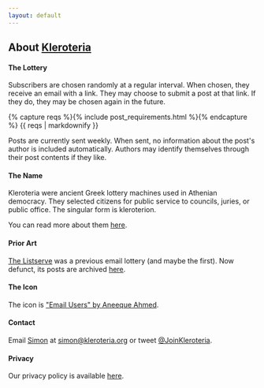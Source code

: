 ```yaml
---
layout: default
---
```


## About [Kleroteria](/)

#### The Lottery

Subscribers are chosen randomly at a regular interval.
When chosen, they receive an email with a link.
They may choose to submit a post at that link.
If they do, they may be chosen again in the future.

{% capture reqs %}{% include post_requirements.html %}{% endcapture %}
{{ reqs | markdownify }}

Posts are currently sent weekly.
When sent, no information about the post's author is included automatically.
Authors may identify themselves through their post contents if they like.

#### The Name

Kleroteria were ancient Greek lottery machines used in Athenian democracy.
They selected citizens for public service to councils, juries, or public office.
The singular form is kleroterion.

You can read more about them [here](https://en.wikipedia.org/wiki/Kleroterion).

#### Prior Art

[The Listserve](http://www.thelistserve.com) was a previous email lottery (and maybe the first).
Now defunct, its posts are archived [here](https://thelistservearchive.com).

#### The Icon

The icon is ["Email Users" by Aneeque Ahmed](https://thenounproject.com/term/email-users/1275972).

#### Contact

Email [Simon](https://www.simonmweber.com) at [simon@kleroteria.org](mailto:simon@kleroteria.org) or tweet [@JoinKleroteria](https://twitter.com/JoinKleroteria).

#### Privacy

Our privacy policy is available [here](/privacy).
